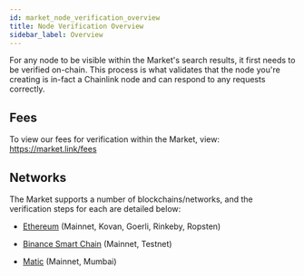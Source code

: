 ```yaml
---
id: market_node_verification_overview
title: Node Verification Overview
sidebar_label: Overview
---
```


For any node to be visible within the Market's search results, it first needs to be verified on-chain. This process is what validates that the node you're creating is in-fact a Chainlink node and can respond to any requests correctly.

## Fees
To view our fees for verification within the Market, view:
https://market.link/fees

## Networks
The Market supports a number of blockchains/networks, and the verification steps for each are detailed below:

- [Ethereum](market_node_verification_eth.md) (Mainnet, Kovan, Goerli, Rinkeby, Ropsten)

- [Binance Smart Chain](market_node_verification_bsc.md) (Mainnet, Testnet)

- [Matic](market_node_verification_matic.md) (Mainnet, Mumbai)
